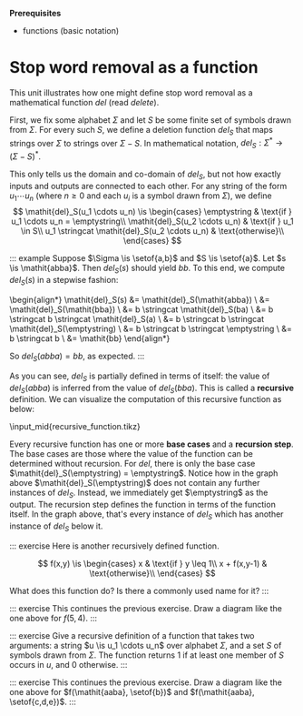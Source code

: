 **Prerequisites**

- functions (basic notation)

# Stop word removal as a function

This unit illustrates how one might define stop word removal as a mathematical function $\mathit{del}$ (read *delete*).

First, we fix some alphabet $\Sigma$ and let $S$ be some finite set of symbols drawn from $\Sigma$.
For every such $S$, we define a deletion function $\mathit{del}_S$ that maps strings over $\Sigma$ to strings over $\Sigma - S$.
In mathematical notation, $\mathit{del}_S: \Sigma^* \rightarrow (\Sigma - S)^*$.

This only tells us the domain and co-domain of $\mathit{del}_S$, but not how exactly inputs and outputs are connected to each other.
For any string of the form $u_1 \cdots u_n$ (where $n \geq 0$ and each $u_i$ is a symbol drawn from $\Sigma$), we define
$$
\mathit{del}_S(u_1 \cdots u_n)
    \is
    \begin{cases}
    \emptystring & \text{if } u_1 \cdots u_n = \emptystring\\
    \mathit{del}_S(u_2 \cdots u_n) & \text{if } u_1 \in S\\
    u_1 \stringcat \mathit{del}_S(u_2 \cdots u_n) & \text{otherwise}\\
    \end{cases}
$$

::: example
Suppose $\Sigma \is \setof{a,b}$ and $S \is \setof{a}$.
Let $s \is \mathit{abba}$.
Then $\mathit{del}_S(s)$ should yield $\mathit{bb}$.
To this end, we compute $\mathit{del}_S(s)$ in a stepwise fashion:

\begin{align*}
\mathit{del}_S(s)
&=
\mathit{del}_S(\mathit{abba})
\\
&=
\mathit{del}_S(\mathit{bba})
\\
&=
b \stringcat \mathit{del}_S(ba)
\\
&=
b \stringcat b \stringcat \mathit{del}_S(a)
\\
&=
b \stringcat b \stringcat \mathit{del}_S(\emptystring)
\\
&=
b \stringcat b \stringcat \emptystring
\\
&=
b \stringcat b
\\
&=
\mathit{bb}
\end{align*}

So $\mathit{del}_S(\mathit{abba}) = \mathit{bb}$, as expected.
:::

As you can see, $\mathit{del}_S$ is partially defined in terms of itself:
the value of $\mathit{del}_S(\mathit{abba})$ is inferred from the value of $\mathit{del}_S(\mathit{bba})$.
This is called a **recursive** definition.
We can visualize the computation of this recursive function as below:

\input_mid{recursive_function.tikz}

Every recursive function has one or more **base cases** and a **recursion step**.
The base cases are those where the value of the function can be determined without recursion.
For $\mathit{del}$, there is only the base case $\mathit{del}_S(\emptystring) = \emptystring$.
Notice how in the graph above $\mathit{del}_S(\emptystring)$ does not contain any further instances of $\mathit{del}_S$.
Instead, we immediately get $\emptystring$ as the output.
The recursion step defines the function in terms of the function itself.
In the graph above, that's every instance of $\mathit{del}_S$ which has another instance of $\mathit{del}_S$ below it.

::: exercise
Here is another recursively defined function.

$$
f(x,y) \is
    \begin{cases}
        x & \text{if } y \leq 1\\
        x + f(x,y-1) & \text{otherwise}\\
    \end{cases}
$$

What does this function do?
Is there a commonly used name for it?
:::

::: exercise
This continues the previous exercise.
Draw a diagram like the one above for $f(5,4)$.
:::

::: exercise
Give a recursive definition of a function that takes two arguments: a string $u \is u_1 \cdots u_n$ over alphabet $\Sigma$, and a set $S$ of symbols drawn from $\Sigma$.
The function returns $1$ if at least one member of $S$ occurs in $u$, and $0$ otherwise.
:::

::: exercise
This continues the previous exercise.
Draw a diagram like the one above for $f(\mathit{aaba}, \setof{b})$ and $f(\mathit{aaba}, \setof{c,d,e})$.
:::
